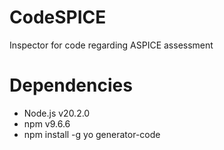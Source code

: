 # CodeSPICE
Inspector for code regarding ASPICE assessment

# Dependencies
* Node.js v20.2.0
* npm v9.6.6
* npm install -g yo generator-code


